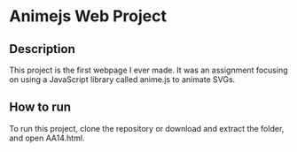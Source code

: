 # Animejs Web Project

## Description
This project is the first webpage I ever made. It was an assignment focusing on using a JavaScript library called anime.js to animate SVGs.

## How to run
To run this project, clone the repository or download and extract the folder, and open AA14.html.
